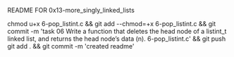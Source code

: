 README FOR 0x13-more_singly_linked_lists

chmod u+x 6-pop_listint.c && git add --chmod=+x 6-pop_listint.c && git commit -m 'task 06 Write a function that deletes the head node of a listint_t linked list, and returns the head node’s data (n). 6-pop_listint.c' && git push
git add . && git commit -m 'created readme'
